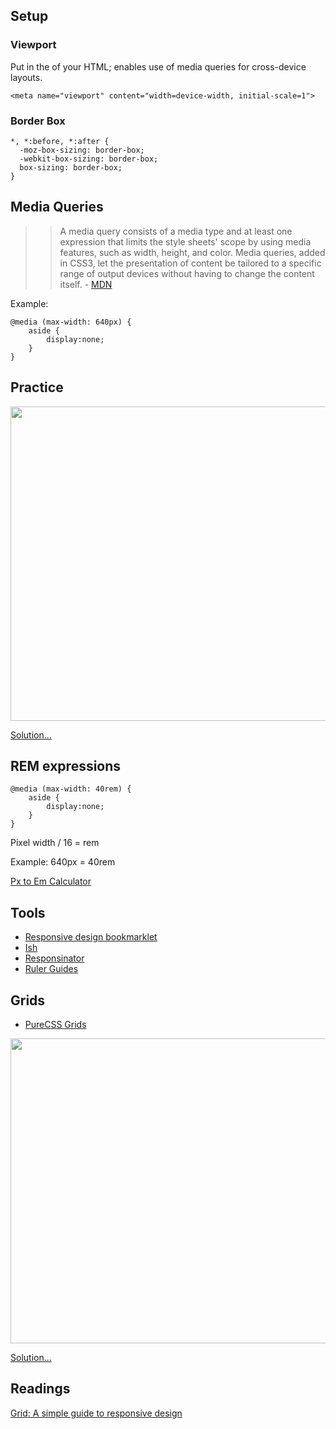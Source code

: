 ## Setup

### Viewport

Put in the <head> of your HTML; enables use of media queries for cross-device layouts.

	<meta name="viewport" content="width=device-width, initial-scale=1">

### Border Box
	
	*, *:before, *:after {
	  -moz-box-sizing: border-box;
	  -webkit-box-sizing: border-box;
	  box-sizing: border-box;
	}
		

## Media Queries

>> A media query consists of a media type and at least one expression that limits the style sheets' scope by using media features, such as width, height, and color. Media queries, added in CSS3, let the presentation of content be tailored to a specific range of output devices without having to change the content itself. - [MDN](https://developer.mozilla.org/en-US/docs/Web/Guide/CSS/Media_queries)

Example:

	@media (max-width: 640px) { 
		aside { 
			display:none; 
		} 
	}
	



## Practice

<img src='http://making-the-internet.s3.amazonaws.com/css-layouts-kitten-media-queries.png?@2x' class='' style='width:841px; height:503px' alt=''>

[Solution...](http://codepen.io/wcc/pen/aAwyb)


## REM expressions

	@media (max-width: 40rem) { 
		aside { 
			display:none; 
		}
	}

Pixel width / 16 = rem

Example: 640px = 40rem

[Px to Em Calculator](http://pxtoem.com)



## Tools

* [Responsive design bookmarklet](http://responsive.victorcoulon.fr/#)
* [Ish](http://bradfrostweb.com/demo/ish/)
* [Responsinator](http://www.responsinator.com/)
* [Ruler Guides](http://mark-rolich.github.io/RulersGuides.js)


## Grids

* [PureCSS Grids](http://purecss.io/grids/)

<img src='http://making-the-internet.s3.amazonaws.com/css-layouts-purecss-grid-demo.png?@2x' class='' style='width:862px; height:488px' alt=''>

[Solution...](http://codepen.io/wcc/pen/nKaAm)




## Readings

[Grid: A simple guide to responsive design](http://www.adamkaplan.me/grid/)


